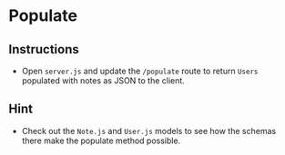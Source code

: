 # Populate

## Instructions

* Open `server.js` and update the `/populate` route to return `Users` populated with notes as JSON to the client.

## Hint

* Check out the `Note.js` and `User.js` models to see how the schemas there make the populate method possible.
